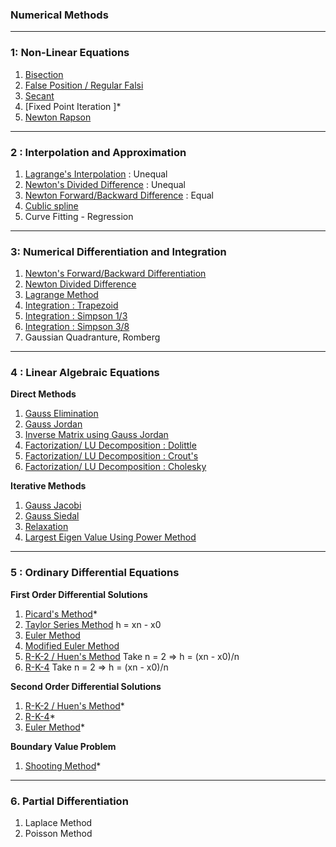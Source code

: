 ### Numerical Methods

***

### 1: Non-Linear Equations
1. [Bisection ](https://atozmath.com/CONM/Bisection.aspx?q=bi)
2. [False Position / Regular Falsi](https://atozmath.com/CONM/Bisection.aspx?q=fp)
3. [Secant ](https://atozmath.com/CONM/Bisection.aspx?q=se)
4. [Fixed Point Iteration ]*
5. [Newton Rapson ](https://atozmath.com/CONM/Bisection.aspx?q=nr)

***

### 2 : Interpolation and Approximation

1. [Lagrange's Interpolation](https://atozmath.com/CONM/NumeInterPola.aspx?q=LI&m=1) : Unequal
2. [Newton's Divided Difference](https://atozmath.com/CONM/NumeInterPola.aspx?q=DD&m=1) : Unequal
3. [Newton Forward/Backward Difference](https://atozmath.com/CONM/NumeInterPola.aspx?q=A&m=1) : Equal
4. [Cublic spline](https://atozmath.com/CONM/CubicSpline.aspx)
5. Curve Fitting - Regression
***

### 3: Numerical Differentiation and Integration 

1. [Newton's Forward/Backward Differentiation ](https://atozmath.com/CONM/NumeDiff.aspx?q=A) 
2. [Newton Divided Difference ](https://atozmath.com/CONM/NumeDiff.aspx?q=DD)
3. [Lagrange Method ](https://atozmath.com/CONM/NumeDiff.aspx?q=LI)
4. [Integration : Trapezoid ](https://atozmath.com/CONM/NumeInte.aspx?q=T&q1=2%601%2f(1%2bx%5e2)%600%606%60%606%60T&dp=4&do=1#PrevPart) 
5. [Integration : Simpson 1/3 ](https://atozmath.com/CONM/NumeInte.aspx?q=S13&m=2)      
6. [Integration : Simpson 3/8](https://atozmath.com/CONM/NumeInte.aspx?q=S38&m=2)
7. Gaussian Quadranture, Romberg
***

### 4 : Linear Algebraic Equations
**Direct Methods**
1. [Gauss Elimination ](https://matrixcalc.org/en/slu.html)
2. [Gauss Jordan ](https://matrixcalc.org/en/slu.html)
3. [Inverse Matrix using Gauss Jordan](https://onlinemschool.com/math/assistance/matrix/inverse/)
4. [Factorization/ LU Decomposition : Dolittle](https://atozmath.com/CONM/GaussEli.aspx?q=LUD2&q1=2%603x%2b2y%2bz%3d10%3b2x%2b3y%2b2z%3d14%3bx%2b2y%2b3z%3d14%60LUD2%60%601.25&dm=D&dp=4&do=1#PrevPart)
5. [Factorization/ LU Decomposition : Crout's](https://atozmath.com/CONM/GaussEli.aspx?q=LUC2&q1=2%603x%2b2y%2bz%3d10%3b2x%2b3y%2b2z%3d14%3bx%2b2y%2b3z%3d14%60LUC2%60%601.25&dm=D&dp=4&do=1#PrevPart)
6. [Factorization/ LU Decomposition : Cholesky](https://atozmath.com/CONM/GaussEli.aspx?q=CD2&q1=2%603x%2b2y%2bz%3d10%3b2x%2b3y%2b2z%3d14%3bx%2b2y%2b3z%3d14%60CD2%60%601.25&dm=D&dp=4&do=1#PrevPart)

**Iterative Methods**
1. [Gauss Jacobi ](https://atozmath.com/CONM/GaussEli.aspx?q=GJ2&q1=2%6020x%2by-2z%3d17%3b3x%2b20y-z%3d-18%3b2x-3y%2b20z%3d25%60GJ2%600%2c0%2c0%601.25&dm=D&dp=4&do=1#PrevPart)
2. [Gauss Siedal ](https://atozmath.com/CONM/GaussEli.aspx?q=GS2&q1=2%6020x%2By-2z%3D17%3B3x%2B20y-z%3D-18%3B2x-3y%2B20z%3D25%60GS2%600%2C0%2C0%601.25&dm=D&dp=4&do=0)
3. [Relaxation ](https://atozmath.com/CONM/GaussEli.aspx?q=RM2&q1=2%6020x%2by-2z%3d17%3b3x%2b20y-z%3d-18%3b2x-3y%2b20z%3d25%60RM2%600%2c0%2c0%601.25&dm=D&dp=4&do=1#PrevPart)
4. [Largest Eigen Value Using Power Method](https://atozmath.com/MatrixEv.aspx?q=powermethod)

***

### 5 : Ordinary Differential Equations

**First Order Differential Solutions**

1. [Picard's Method]()*
2. [Taylor Series Method](https://atozmath.com/CONM/RungeKutta.aspx?q=ts) h = xn - x0
3. [Euler Method](https://atozmath.com/CONM/RungeKutta.aspx?q=euler)
4. [Modified Euler Method](https://atozmath.com/CONM/RungeKutta.aspx?q=meuler)
5. [R-K-2 / Huen's Method](https://atozmath.com/CONM/RungeKutta.aspx?q=rk2) Take n = 2 => h = (xn - x0)/n
6. [R-K-4](https://atozmath.com/CONM/RungeKutta.aspx?q=rk4) Take n = 2 => h = (xn - x0)/n

**Second Order Differential Solutions**

1. [R-K-2 / Huen's Method]()*     
2. [R-K-4]()*                                                                                
3. [Euler Method]()*

**Boundary Value Problem**

1. [Shooting Method]()*

***


### 6. Partial Differentiation 
1. Laplace Method
2. Poisson Method